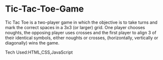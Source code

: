 # Tic-Tac-Toe-Game
Tic Tac Toe is a two-player game in which the objective is to take turns and mark the correct spaces in a 3x3 (or larger) grid. 
One player chooses noughts, the opposing player uses crosses and the first player to align 3 of their identical symbols, 
either noughts or crosses, (horizontally, vertically or diagonally) wins the game.

Tech Used:HTML,CSS,JavaScript
